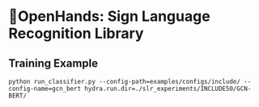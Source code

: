 # 👐OpenHands: Sign Language Recognition Library

## Training Example

```
python run_classifier.py --config-path=examples/configs/include/ --config-name=gcn_bert hydra.run.dir=./slr_experiments/INCLUDE50/GCN-BERT/
```
